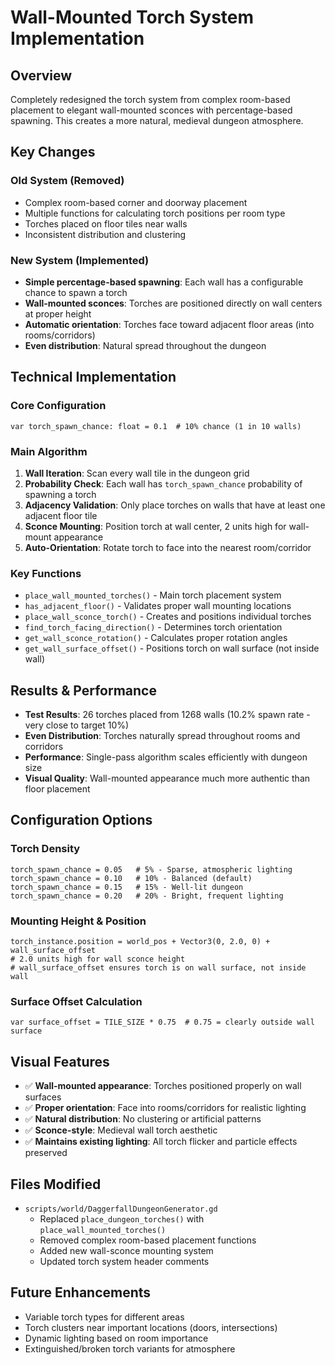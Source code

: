 # Wall-Mounted Torch System Implementation

## Overview
Completely redesigned the torch system from complex room-based placement to elegant wall-mounted sconces with percentage-based spawning. This creates a more natural, medieval dungeon atmosphere.

## Key Changes

### Old System (Removed)
- Complex room-based corner and doorway placement
- Multiple functions for calculating torch positions per room type
- Torches placed on floor tiles near walls
- Inconsistent distribution and clustering

### New System (Implemented) 
- **Simple percentage-based spawning**: Each wall has a configurable chance to spawn a torch
- **Wall-mounted sconces**: Torches are positioned directly on wall centers at proper height
- **Automatic orientation**: Torches face toward adjacent floor areas (into rooms/corridors)
- **Even distribution**: Natural spread throughout the dungeon

## Technical Implementation

### Core Configuration
```gdscript
var torch_spawn_chance: float = 0.1  # 10% chance (1 in 10 walls)
```

### Main Algorithm
1. **Wall Iteration**: Scan every wall tile in the dungeon grid
2. **Probability Check**: Each wall has `torch_spawn_chance` probability of spawning a torch
3. **Adjacency Validation**: Only place torches on walls that have at least one adjacent floor tile
4. **Sconce Mounting**: Position torch at wall center, 2 units high for wall-mount appearance
5. **Auto-Orientation**: Rotate torch to face into the nearest room/corridor

### Key Functions
- `place_wall_mounted_torches()` - Main torch placement system
- `has_adjacent_floor()` - Validates proper wall mounting locations
- `place_wall_sconce_torch()` - Creates and positions individual torches
- `find_torch_facing_direction()` - Determines torch orientation
- `get_wall_sconce_rotation()` - Calculates proper rotation angles
- `get_wall_surface_offset()` - Positions torch on wall surface (not inside wall)

## Results & Performance
- **Test Results**: 26 torches placed from 1268 walls (10.2% spawn rate - very close to target 10%)
- **Even Distribution**: Torches naturally spread throughout rooms and corridors
- **Performance**: Single-pass algorithm scales efficiently with dungeon size
- **Visual Quality**: Wall-mounted appearance much more authentic than floor placement

## Configuration Options

### Torch Density
```gdscript
torch_spawn_chance = 0.05   # 5% - Sparse, atmospheric lighting
torch_spawn_chance = 0.10   # 10% - Balanced (default)
torch_spawn_chance = 0.15   # 15% - Well-lit dungeon
torch_spawn_chance = 0.20   # 20% - Bright, frequent lighting
```

### Mounting Height & Position
```gdscript
torch_instance.position = world_pos + Vector3(0, 2.0, 0) + wall_surface_offset
# 2.0 units high for wall sconce height
# wall_surface_offset ensures torch is on wall surface, not inside wall
```

### Surface Offset Calculation
```gdscript
var surface_offset = TILE_SIZE * 0.75  # 0.75 = clearly outside wall surface
```

## Visual Features
- ✅ **Wall-mounted appearance**: Torches positioned properly on wall surfaces
- ✅ **Proper orientation**: Face into rooms/corridors for realistic lighting
- ✅ **Natural distribution**: No clustering or artificial patterns
- ✅ **Sconce-style**: Medieval wall torch aesthetic
- ✅ **Maintains existing lighting**: All torch flicker and particle effects preserved

## Files Modified
- `scripts/world/DaggerfallDungeonGenerator.gd`
  - Replaced `place_dungeon_torches()` with `place_wall_mounted_torches()`
  - Removed complex room-based placement functions
  - Added new wall-sconce mounting system
  - Updated torch system header comments

## Future Enhancements
- Variable torch types for different areas
- Torch clusters near important locations (doors, intersections)
- Dynamic lighting based on room importance
- Extinguished/broken torch variants for atmosphere
